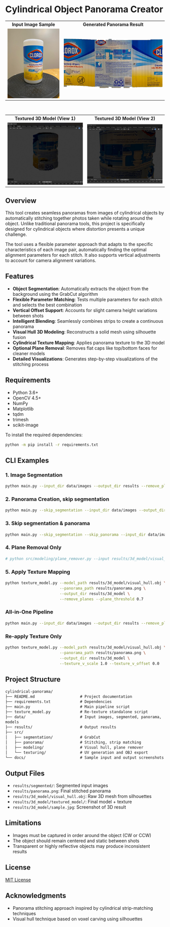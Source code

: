 # Cylindrical Object Panorama Creator

<div align="center">
  <table>
    <tr>
      <td align="center"><b>Input Image Sample</b></td>
      <td align="center"><b>Generated Panorama Result</b></td>
    </tr>
    <tr>
      <td><img src="docs/sample_input.jpg" width="300" alt="Sample Input Image"/></td>
      <td><img src="docs/panorama_result.jpg" width="600" alt="Panorama Result"/></td>
    </tr>
  </table>
</div>

<br/>

<div align="center">
  <table>
    <tr>
      <td align="center"><b>Textured 3D Model (View 1)</b></td>
      <td align="center"><b>Textured 3D Model (View 2)</b></td>
    </tr>
    <tr>
      <td><img src="docs/sample.jpg" width="400" alt="3D Model View 1"/></td>
      <td><img src="docs/sample2.jpg" width="400" alt="3D Model View 2"/></td>
    </tr>
  </table>
</div>

## Overview

This tool creates seamless panoramas from images of cylindrical objects by automatically stitching together photos taken while rotating around the object. Unlike traditional panorama tools, this project is specifically designed for cylindrical objects where distortion presents a unique challenge.

The tool uses a flexible parameter approach that adapts to the specific characteristics of each image pair, automatically finding the optimal alignment parameters for each stitch. It also supports vertical adjustments to account for camera alignment variations.

## Features

- **Object Segmentation**: Automatically extracts the object from the background using the GrabCut algorithm
- **Flexible Parameter Matching**: Tests multiple parameters for each stitch and selects the best combination
- **Vertical Offset Support**: Accounts for slight camera height variations between shots
- **Intelligent Blending**: Seamlessly combines strips to create a continuous panorama
- **Visual Hull 3D Modeling**: Reconstructs a solid mesh using silhouette fusion
- **Cylindrical Texture Mapping**: Applies panorama texture to the 3D model
- **Optional Plane Removal**: Removes flat caps like top/bottom faces for cleaner models
- **Detailed Visualizations**: Generates step-by-step visualizations of the stitching process

## Requirements

- Python 3.6+
- OpenCV 4.5+
- NumPy
- Matplotlib
- tqdm
- trimesh
- scikit-image

To install the required dependencies:

```bash
python -m pip install -r requirements.txt
```

## CLI Examples

### 1. Image Segmentation
```bash
python main.py --input_dir data/images --output_dir results --remove_planes
```

### 2. Panorama Creation, skip segmentation
```bash
python main.py --skip_segmentation --input_dir data/images --output_dir results
```

### 3. Skip segmentation & panorama
```bash
python main.py --skip_segmentation --skip_panorama --input_dir data/images --output_dir results --remove_planes
```

### 4. Plane Removal Only
```bash
# python src/modeling/plane_remover.py --input results/3d_model/visual_hull.obj --output results/3d_model/cleaned_hull.obj --threshold 0.95
```

### 5. Apply Texture Mapping
```bash
python texture_model.py --model_path results/3d_model/visual_hull.obj \
                        --panorama_path results/panorama.png \
                        --output_dir results/3d_model \
                        --remove_planes --plane_threshold 0.7
```

### All-in-One Pipeline
```bash
python main.py --input_dir data/images --output_dir results --remove_planes --plane_threshold 0.9
```

### Re-apply Texture Only
```bash
python texture_model.py --model_path results/3d_model/visual_hull.obj \
                        --panorama_path results/panorama.png \
                        --output_dir results/3d_model \
                        --texture_v_scale 1.0 --texture_v_offset 0.0
```

## Project Structure

```
cylindrical-panorama/
├── README.md                    # Project documentation
├── requirements.txt             # Dependencies
├── main.py                      # Main pipeline script
├── texture_model.py             # Re-texture standalone script
├── data/                        # Input images, segmented, panorama, models
├── results/                     # Output results
├── src/
│   ├── segmentation/            # GrabCut
│   ├── panorama/                # Stitching, strip matching
│   ├── modeling/                # Visual hull, plane remover
│   └── texturing/               # UV generation and OBJ export
└── docs/                        # Sample input and output screenshots
```

## Output Files

- `results/segmented/`: Segmented input images
- `results/panorama.png`: Final stitched panorama
- `results/3d_model/visual_hull.obj`: Raw 3D mesh from silhouettes
- `results/3d_model/textured_model/`: Final model + texture
- `results/3d_model/sample.jpg`: Screenshot of 3D result

## Limitations

- Images must be captured in order around the object (CW or CCW)
- The object should remain centered and static between shots
- Transparent or highly reflective objects may produce inconsistent results

## License

[MIT License](LICENSE)

## Acknowledgments

- Panorama stitching approach inspired by cylindrical strip-matching techniques
- Visual hull technique based on voxel carving using silhouettes
